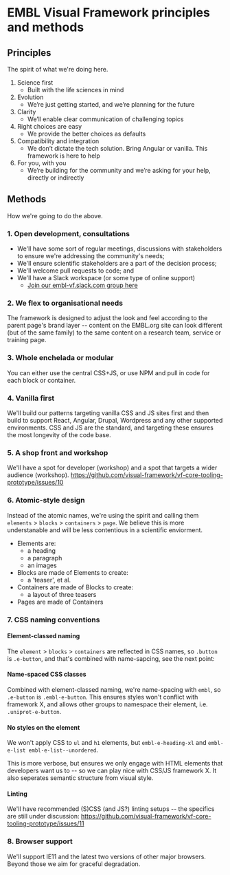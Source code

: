 # EMBL Visual Framework principles and methods

## Principles

The spirit of what we're doing here.

1. Science first
   - Built with the life sciences in mind
2. Evolution
   - We’re just getting started, and we’re planning for the future
3. Clarity
   - We’ll enable clear communication of challenging topics
4. Right choices are easy
   - We provide the better choices as defaults
5. Compatibility and integration
   - We don’t dictate the tech solution. Bring Angular or vanilla. This framework is here to help
6. For you, with you
   - We’re building for the community and we’re asking for your help, directly or indirectly

## Methods

How we're going to do the above. 

### 1. Open development, consultations

- We'll have some sort of regular meetings, discussions with stakeholders to ensure we're addressing the community's needs;
- We'll ensure scientific stakeholders are a part of the decision process;
- We'll welcome pull requests to code; and
- We'll have a Slack workspace (or some type of online support) 
    - [Join our embl-vf.slack.com group here](https://join.slack.com/t/embl-vf/shared_invite/enQtNDAxNzY0NDg4NTY0LTMwOGZhYThiZDE1OGFmYTM0ODgxNTkyZDllNjgyODU4MDgwOTRkZWU4OWY4M2I2OTgwZGMxZDRiOTI4NzVkYTI)

### 2. We flex to organisational needs

The framework is designed to adjust the look and feel according to the parent page's brand layer -- content on the EMBL.org site can look different (but of the same family) to the same content on a research team, service or training page.

### 3. Whole enchelada or modular

You can either use the central CSS+JS, or use NPM and pull in code for each block or container.

### 4. Vanilla first

We'll build our patterns targeting vanilla CSS and JS sites first and then build to support React, Angular, Drupal, Wordpress and any other supported environments. CSS and JS are the standard, and targeting these ensures the most longevity of the code base.

### 5. A shop front and workshop

We'll have a spot for developer (workshop) and a spot that targets a wider audience (workshop). https://github.com/visual-framework/vf-core-tooling-prototype/issues/10

### 6. Atomic-style design

Instead of the atomic names, we're using the spirit and calling them `elements` > `blocks` > `containers` > `page`. We believe this is more understanable and will be less contentious in a scientific enviorment.

- Elements are:
    - a heading
    - a paragraph
    - an images
- Blocks are made of Elements to create:
    - a 'teaser', et al.
- Containers are made of Blocks to create:
    - a layout of three teasers
- Pages are made of Containers

### 7. CSS naming conventions

#### Element-classed naming

The `element` > `blocks` > `containers` are reflected in CSS names, so `.button` is `.e-button`, and that's combined with name-sapcing, see the next point:

#### Name-spaced CSS classes

Combined with element-classed naming, we're name-spacing with `embl`, so `.e-button` is `.embl-e-button`. This ensures styles won't conflict with framework X, and allows other groups to namespace their element, i.e. `.uniprot-e-button`.

#### No styles on the element

We won't apply CSS to `ul` and `h1` elements, but `embl-e-heading-xl` and `embl-e-list embl-e-list--unordered`. 

This is more verbose, but ensures we only engage with HTML elements that developers want us to -- so we can play nice with CSS/JS framework X. It also seperates semantic structure from visual style.

#### Linting

We'll have recommended (S)CSS  (and JS?) linting setups -- the specifics are still under discussion: https://github.com/visual-framework/vf-core-tooling-prototype/issues/11

### 8. Browser support

We'll support IE11 and the latest two versions of other major browsers. Beyond those we aim for graceful degradation. 
